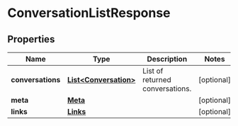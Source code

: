 

# ConversationListResponse


## Properties

| Name | Type | Description | Notes |
|------------ | ------------- | ------------- | -------------|
|**conversations** | [**List&lt;Conversation&gt;**](Conversation.md) | List of returned conversations. |  [optional] |
|**meta** | [**Meta**](Meta.md) |  |  [optional] |
|**links** | [**Links**](Links.md) |  |  [optional] |



